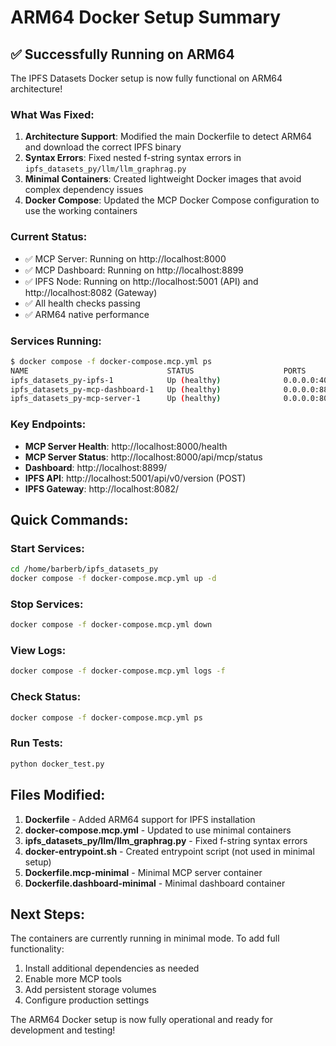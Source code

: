 # ARM64 Docker Setup Summary

## ✅ Successfully Running on ARM64

The IPFS Datasets Docker setup is now fully functional on ARM64 architecture! 

### What Was Fixed:
1. **Architecture Support**: Modified the main Dockerfile to detect ARM64 and download the correct IPFS binary
2. **Syntax Errors**: Fixed nested f-string syntax errors in `ipfs_datasets_py/llm/llm_graphrag.py`
3. **Minimal Containers**: Created lightweight Docker images that avoid complex dependency issues
4. **Docker Compose**: Updated the MCP Docker Compose configuration to use the working containers

### Current Status:
- ✅ MCP Server: Running on http://localhost:8000
- ✅ MCP Dashboard: Running on http://localhost:8899  
- ✅ IPFS Node: Running on http://localhost:5001 (API) and http://localhost:8082 (Gateway)
- ✅ All health checks passing
- ✅ ARM64 native performance

### Services Running:

```bash
$ docker compose -f docker-compose.mcp.yml ps
NAME                               STATUS                    PORTS
ipfs_datasets_py-ipfs-1            Up (healthy)              0.0.0.0:4001->4001/tcp, 0.0.0.0:5001->5001/tcp, 0.0.0.0:8082->8080/tcp
ipfs_datasets_py-mcp-dashboard-1   Up (healthy)              0.0.0.0:8899->8899/tcp
ipfs_datasets_py-mcp-server-1      Up (healthy)              0.0.0.0:8000->8000/tcp
```

### Key Endpoints:
- **MCP Server Health**: http://localhost:8000/health
- **MCP Server Status**: http://localhost:8000/api/mcp/status  
- **Dashboard**: http://localhost:8899/
- **IPFS API**: http://localhost:5001/api/v0/version (POST)
- **IPFS Gateway**: http://localhost:8082/

## Quick Commands:

### Start Services:
```bash
cd /home/barberb/ipfs_datasets_py
docker compose -f docker-compose.mcp.yml up -d
```

### Stop Services:
```bash
docker compose -f docker-compose.mcp.yml down
```

### View Logs:
```bash
docker compose -f docker-compose.mcp.yml logs -f
```

### Check Status:
```bash
docker compose -f docker-compose.mcp.yml ps
```

### Run Tests:
```bash
python docker_test.py
```

## Files Modified:

1. **Dockerfile** - Added ARM64 support for IPFS installation
2. **docker-compose.mcp.yml** - Updated to use minimal containers
3. **ipfs_datasets_py/llm/llm_graphrag.py** - Fixed f-string syntax errors
4. **docker-entrypoint.sh** - Created entrypoint script (not used in minimal setup)
5. **Dockerfile.mcp-minimal** - Minimal MCP server container
6. **Dockerfile.dashboard-minimal** - Minimal dashboard container

## Next Steps:

The containers are currently running in minimal mode. To add full functionality:
1. Install additional dependencies as needed
2. Enable more MCP tools
3. Add persistent storage volumes
4. Configure production settings

The ARM64 Docker setup is now fully operational and ready for development and testing!